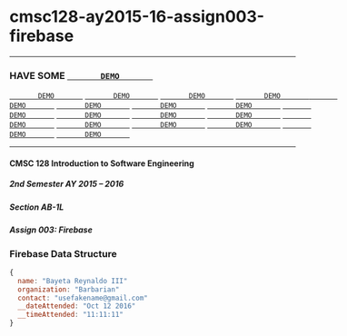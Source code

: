 # cmsc128-ay2015-16-assign003-firebase
-------------------

### HAVE SOME [`        DEMO        `](https://rlbayeta2589.github.io/cmsc128-ay2015-16-assign003-firebase "Firebase DEMO")
[`        DEMO        `](https://rlbayeta2589.github.io/cmsc128-ay2015-16-assign003-firebase "Firebase DEMO")
[`        DEMO        `](https://rlbayeta2589.github.io/cmsc128-ay2015-16-assign003-firebase "Firebase DEMO")
[`        DEMO        `](https://rlbayeta2589.github.io/cmsc128-ay2015-16-assign003-firebase "Firebase DEMO")
[`        DEMO        `](https://rlbayeta2589.github.io/cmsc128-ay2015-16-assign003-firebase "Firebase DEMO")
[`        DEMO        `](https://rlbayeta2589.github.io/cmsc128-ay2015-16-assign003-firebase "Firebase DEMO")
[`        DEMO        `](https://rlbayeta2589.github.io/cmsc128-ay2015-16-assign003-firebase "Firebase DEMO")
[`        DEMO        `](https://rlbayeta2589.github.io/cmsc128-ay2015-16-assign003-firebase "Firebase DEMO")
[`        DEMO        `](https://rlbayeta2589.github.io/cmsc128-ay2015-16-assign003-firebase "Firebase DEMO")
[`        DEMO        `](https://rlbayeta2589.github.io/cmsc128-ay2015-16-assign003-firebase "Firebase DEMO")
[`        DEMO        `](https://rlbayeta2589.github.io/cmsc128-ay2015-16-assign003-firebase "Firebase DEMO")
[`        DEMO        `](https://rlbayeta2589.github.io/cmsc128-ay2015-16-assign003-firebase "Firebase DEMO")
[`        DEMO        `](https://rlbayeta2589.github.io/cmsc128-ay2015-16-assign003-firebase "Firebase DEMO")
[`        DEMO        `](https://rlbayeta2589.github.io/cmsc128-ay2015-16-assign003-firebase "Firebase DEMO")
[`        DEMO        `](https://rlbayeta2589.github.io/cmsc128-ay2015-16-assign003-firebase "Firebase DEMO")
[`        DEMO        `](https://rlbayeta2589.github.io/cmsc128-ay2015-16-assign003-firebase "Firebase DEMO")
[`        DEMO        `](https://rlbayeta2589.github.io/cmsc128-ay2015-16-assign003-firebase "Firebase DEMO")
[`        DEMO        `](https://rlbayeta2589.github.io/cmsc128-ay2015-16-assign003-firebase "Firebase DEMO")
[`        DEMO        `](https://rlbayeta2589.github.io/cmsc128-ay2015-16-assign003-firebase "Firebase DEMO")


-------------------

#### CMSC 128 Introduction to Software Engineering
##### 2nd Semester AY 2015 – 2016
##### Section AB-1L
##### Assign 003: Firebase

### Firebase Data Structure
```javascript
{
  name: "Bayeta Reynaldo III"
  organization: "Barbarian"
  contact: "usefakename@gmail.com"
  __dateAttended: "Oct 12 2016"
  __timeAttended: "11:11:11"
}
```
 
